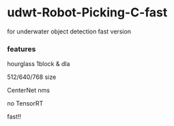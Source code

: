 # udwt-Robot-Picking-C-fast
for underwater object detection fast version
### features
hourglass 1block & dla

512/640/768 size

CenterNet nms

no TensorRT


fast!!
